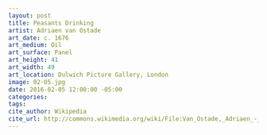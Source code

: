 ```yaml
---
layout: post
title: Peasants Drinking
artist: Adriaen van Ostade
art_date: c. 1676
art_medium: Oil
art_surface: Panel
art_height: 41
art_width: 49
art_location: Dulwich Picture Gallery, London
image: 02-05.jpg
date: 2016-02-05 12:00:00 -05:00
categories:
tags:
cite_author: Wikipedia
cite_url: http://commons.wikimedia.org/wiki/File:Van_Ostade,_Adriaen_-_Peasants_drinking_-_Google_Art_Project.jpg
---
```

